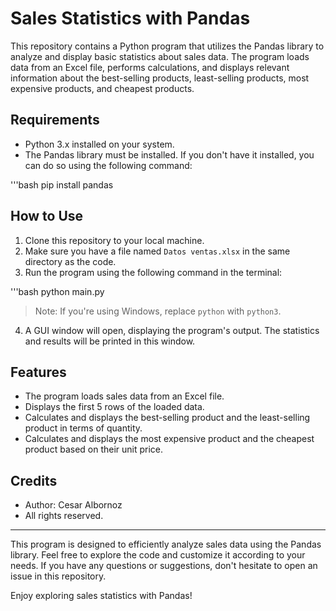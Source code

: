 # Sales Statistics with Pandas

This repository contains a Python program that utilizes the Pandas library to analyze and display basic statistics about sales data. The program loads data from an Excel file, performs calculations, and displays relevant information about the best-selling products, least-selling products, most expensive products, and cheapest products.

## Requirements

- Python 3.x installed on your system.
- The Pandas library must be installed. If you don't have it installed, you can do so using the following command:

'''bash
pip install pandas

## How to Use

1. Clone this repository to your local machine.
2. Make sure you have a file named `Datos ventas.xlsx` in the same directory as the code.
3. Run the program using the following command in the terminal:

'''bash
python main.py

> Note: If you're using Windows, replace `python` with `python3`.

4. A GUI window will open, displaying the program's output. The statistics and results will be printed in this window.

## Features

- The program loads sales data from an Excel file.
- Displays the first 5 rows of the loaded data.
- Calculates and displays the best-selling product and the least-selling product in terms of quantity.
- Calculates and displays the most expensive product and the cheapest product based on their unit price.

## Credits

- Author: Cesar Albornoz
- All rights reserved.

---

This program is designed to efficiently analyze sales data using the Pandas library. Feel free to explore the code and customize it according to your needs. If you have any questions or suggestions, don't hesitate to open an issue in this repository.

Enjoy exploring sales statistics with Pandas!
